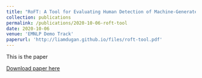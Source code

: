 ```yaml
---
title: "RoFT: A Tool for Evaluating Human Detection of Machine-Generated Text"
collection: publications
permalink: /publications/2020-10-06-roft-tool
date: 2020-10-06
venue: 'EMNLP Demo Track'
paperurl: 'http://liamdugan.github.io/files/roft-tool.pdf'
---
```

This is the paper

[Download paper here](http://liamdugan.github.io/files/roft-tool.pdf)
